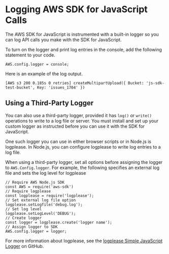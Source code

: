 # Logging AWS SDK for JavaScript Calls<a name="logging-sdk-calls"></a>

The AWS SDK for JavaScript is instrumented with a built\-in logger so you can log API calls you make with the SDK for JavaScript\.

To turn on the logger and print log entries in the console, add the following statement to your code\.

```
AWS.config.logger = console;
```

Here is an example of the log output\.

```
[AWS s3 200 0.185s 0 retries] createMultipartUpload({ Bucket: 'js-sdk-test-bucket', Key: 'issues_1704' })
```

## Using a Third\-Party Logger<a name="third-party-logger"></a>

You can also use a third\-party logger, provided it has `log()` or `write()` operations to write to a log file or server\. You must install and set up your custom logger as instructed before you can use it with the SDK for JavaScript\.

One such logger you can use in either browser scripts or in Node\.js is logplease\. In Node\.js, you can configure logplease to write log entries to a log file\.

When using a third\-party logger, set all options before assigning the logger to `AWS.Config.logger`\. For example, the following specifies an external log file and sets the log level for logplease

```
// Require AWS Node.js SDK
const AWS = require('aws-sdk')
// Require logplease
const logplease = require('logplease');
// Set external log file option
logplease.setLogfile('debug.log');
// Set log level
logplease.setLogLevel('DEBUG');
// Create logger
const logger = logplease.create('logger name');
// Assign logger to SDK
AWS.config.logger = logger;
```

For more information about logplease, see the [logplease Simple JavaScript Logger](https://github.com/haadcode/logplease) on GitHub\.